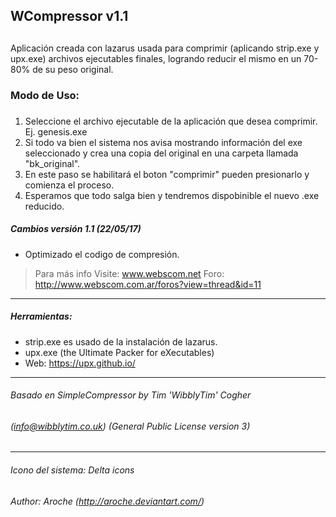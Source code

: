 ## WCompressor v1.1 <h2>
Aplicación creada con lazarus usada para comprimir (aplicando strip.exe y upx.exe) archivos ejecutables finales,
logrando reducir el mismo en un 70-80% de su peso original.

### Modo de Uso: <h3>
1. Seleccione el archivo ejecutable de la aplicación que desea comprimir. Ej. genesis.exe
2. Si todo va bien el sistema nos avisa mostrando información del exe seleccionado y crea una copia del original en una carpeta llamada "bk_original".
3. En este paso se habilitará el boton "comprimir" pueden presionarlo y comienza el proceso.
4. Esperamos que todo salga bien y tendremos dispobinible el nuevo .exe reducido. 

##### Cambios versión 1.1 (22/05/17) <h5>
- Optimizado el codigo de compresión. 

>Para más info Visite: www.webscom.net
>Foro: http://www.webscom.com.ar/foros?view=thread&id=11
----------------------------------
##### Herramientas: <h5>
* strip.exe es usado de la instalación de lazarus.
* upx.exe (the Ultimate Packer for eXecutables)
* Web: https://upx.github.io/
----------------------------------
###### Basado en SimpleCompressor by Tim 'WibblyTim' Cogher
###### (info@wibblytim.co.uk) (General Public License version 3)
----------------------------------
###### Icono del sistema: Delta icons
###### Author: Aroche (http://aroche.deviantart.com/)
